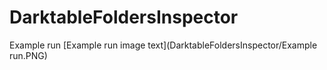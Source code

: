# DarktableFoldersInspector

Example run
[Example run image text](DarktableFoldersInspector/Example run.PNG)
